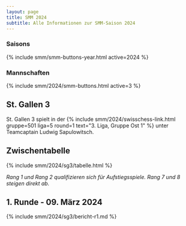 ```yaml
---
layout: page
title: SMM 2024
subtitle: Alle Informationen zur SMM-Saison 2024
---
```


### Saisons

{% include smm/smm-buttons-year.html active=2024 %}

### Mannschaften

{% include smm/2024/smm-buttons.html active=3 %}

## St. Gallen 3

St. Gallen 3 spielt in der {% include smm/2024/swisschess-link.html gruppe=501 liga=5 round=1 text="3. Liga, Gruppe Ost 1" %} unter Teamcaptain Ludwig Sapulowitsch.

## Zwischentabelle

{% include smm/2024/sg3/tabelle.html %}

_Rang 1 und Rang 2 qualifizieren sich für Aufstiegsspiele. Rang 7 und 8 steigen direkt ab._

## 1. Runde - 09. März 2024

{% include smm/2024/sg3/bericht-r1.md %}

<style>
table th, table td:nth-of-type(4) {
    white-space: nowrap;
}
</style>
